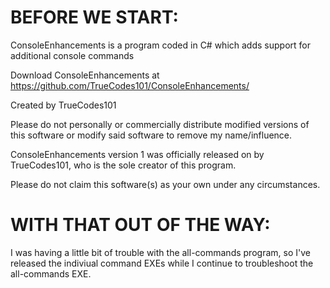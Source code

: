# BEFORE WE START:



ConsoleEnhancements is a  program coded in C# which adds support for additional console commands

Download ConsoleEnhancements at https://github.com/TrueCodes101/ConsoleEnhancements/

Created by TrueCodes101

Please do not personally or commercially distribute modified versions of this software or modify said software to remove my name/influence.

ConsoleEnhancements version 1 was officially released on by TrueCodes101, who is the sole creator of this program.

Please do not claim this software(s) as your own under any circumstances.



# WITH THAT OUT OF THE WAY:



I was having a little bit of trouble with the all-commands program,
so I've released the indiviual command EXEs while I continue to
troubleshoot the all-commands EXE.
